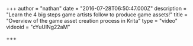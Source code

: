 +++
author = "nathan"
date = "2016-07-28T06:50:47.000Z"
description = "Learn the 4 big steps game artists follow to produce game assets!"
title = "Overview of the game asset creation process in Krita"
type = "video"
videoid = "cYuUlNg22aM"

+++

